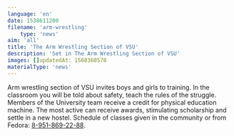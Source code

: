 ```yaml
---
language: 'en'
date: 1538611200
filename: 'arm-wrestling'
    type: 'news'
aim: 'all'
title: 'The Arm Wrestling Section of VSU'
description: 'Set in The Arm Wrestling Section of VSU'
images: []updatedAt: 1568360578
materialType: 'news'
---
```

Arm wrestling section of VSU invites boys and girls to training. In the classroom you will be told about safety, teach the rules of the struggle. Members of the University team receive a credit for physical education machine. The most active can receive awards, stimulating scholarship and settle in a new hostel. Schedule of classes given in the community or from Fedora: [8-951-869-22-88](tel:+79518692288).
